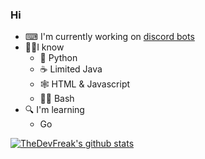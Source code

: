 ### Hi

- ⌨ I'm currently working on [discord bots](https://top.gg/user/174538373371920384)
- 👨‍💻I know
  - 🐍 Python
  - ☕ Limited Java
  - 🕸 HTML & Javascript
  - 👨‍💻 Bash
- 🔍 I'm learning
  - Go

[![TheDevFreak's github stats](https://github-readme-stats.vercel.app/api?username=thedevfreak&show_icons=true&hide_border=true&count_private=true&include_all_commits=true)](https://github-readme-stats.vercel.app/api?username=thedevfreak&show_icons=true&hide_border=true&count_private=true&include_all_commits=true)
